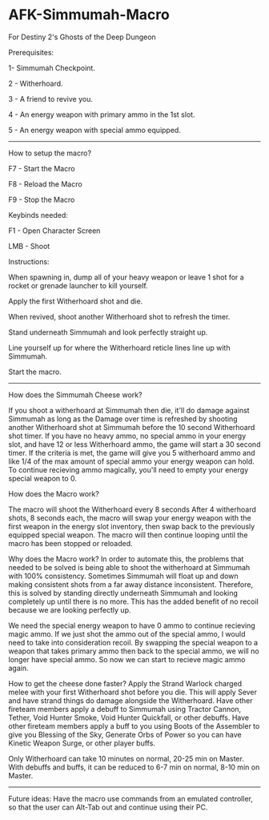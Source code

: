 # AFK-Simmumah-Macro
For Destiny 2's Ghosts of the Deep Dungeon

Prerequisites:

1- Simmumah Checkpoint.

2 - Witherhoard.

3 - A friend to revive you.

4 - An energy weapon with primary ammo in the 1st slot.

5 - An energy weapon with special ammo equipped.

________________________________________________________________________________________________________________________________________________________________________________________________________________________________________________________________________________________________________________________

How to setup the macro?

F7 - Start the Macro

F8 - Reload the Macro

F9 - Stop the Macro

Keybinds needed:

F1 - Open Character Screen

LMB - Shoot

Instructions:


When spawning in, dump all of your heavy weapon or leave 1 shot for a rocket or grenade launcher to kill yourself.

Apply the first Witherhoard shot and die.

When revived, shoot another Witherhoard shot to refresh the timer.

Stand underneath Simmumah and look perfectly straight up.

Line yourself up for where the Witherhoard reticle lines line up with Simmumah.

Start the macro.

________________________________________________________________________________________________________________________________________________________________________________________________________________________________________________________________________________________________________________________

How does the Simmumah Cheese work?

If you shoot a witherhoard at Simmumah then die, it'll do damage against Simmumah as long as the Damage over time is refreshed by shooting another Witherhoard shot at Simmumah before the 10 second Witherhoard shot timer.
If you have no heavy ammo, no special ammo in your energy slot, and have 12 or less Witherhoard ammo, the game will start a 30 second timer. If the criteria is met, the game will give you 5 witherhoard ammo and like 1/4 of the max amount of special ammo your energy weapon can hold.
To continue recieving ammo magically, you'll need to empty your energy special weapon to 0.

How does the Macro work?

The macro will shoot the Witherhoard every 8 seconds
After 4 witherhoard shots, 8 seconds each, the macro will swap your energy weapon with the first weapon in the energy slot inventory, then swap back to the previously equipped special weapon.
The macro will then continue looping until the macro has been stopped or reloaded.

Why does the Macro work?
In order to automate this, the problems that needed to be solved is being able to shoot the witherhoard at Simmumah with 100% consistency. Sometimes Simmumah will float up and down making consistent shots from a far away distance inconsistent. 
Therefore, this is solved by standing directly underneath Simmumah and looking completely up until there is no more. This has the added benefit of no recoil because we are looking perfectly up.

We need the special energy weapon to have 0 ammo to continue recieving magic ammo. If we just shot the ammo out of the special ammo, I would need to take into consideration recoil. By swapping the special weapon to a weapon that takes primary ammo then back to the special ammo, we will no longer have special ammo. 
So now we can start to recieve magic ammo again.

How to get the cheese done faster?
Apply the Strand Warlock charged melee with your first Witherhoard shot before you die. This will apply Sever and have strand things do damage alongside the Witherhoard.
Have other fireteam members apply a debuff to Simmumah using Tractor Cannon, Tether, Void Hunter Smoke, Void Hunter Quickfall, or other debuffs.
Have other fireteam members apply a buff to you using Boots of the Assembler to give you Blessing of the Sky, Generate Orbs of Power so you can have Kinetic Weapon Surge, or other player buffs.

Only Witherhoard can take 10 minutes on normal, 20-25 min on Master.
With debuffs and buffs, it can be reduced to 6-7 min on normal, 8-10 min on Master.

________________________________________________________________________________________________________________________________________________________________________________________________________________________________________________________________________________________________________________________

Future ideas:
Have the macro use commands from an emulated controller, so that the user can Alt-Tab out and continue using their PC.
